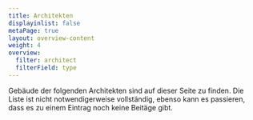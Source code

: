 ```yaml
---
title: Architekten
displayinlist: false
metaPage: true
layout: overview-content
weight: 4
overview:
  filter: architect
  filterField: type
---
```

Gebäude der folgenden Architekten sind auf dieser Seite zu finden.
Die Liste ist nicht notwendigerweise vollständig, ebenso kann es passieren, dass es zu einem Eintrag noch keine Beitäge gibt.
